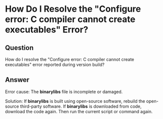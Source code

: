# How Do I Resolve the "Configure error: C compiler cannot create executables" Error?<a name="EN-US_TOPIC_0289899543"></a>

## Question<a name="en-us_topic_0283136296_section8138144317480"></a>

How do I resolve the "Configure error: C compiler cannot create executables" error reported during version build?

## Answer<a name="en-us_topic_0283136296_section09254965110"></a>

Error cause: The  **binarylibs**  file is incomplete or damaged.

Solution: If  **binarylibs**  is built using open-source software, rebuild the open-source third-party software. If  **binarylibs**  is downloaded from code, download the code again. Then run the current script or command again.

